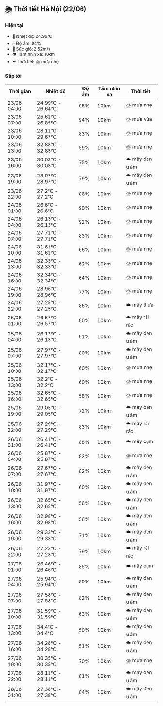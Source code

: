 ## 🌦️ Thời tiết Hà Nội (22/06)

### Hiện tại

- 🌡️ Nhiệt độ: 24.99℃
- 💦 Độ ẩm: 94%
- 💨 Sức gió: 2.52m/s
- 👁️ Tầm nhìn xa: 10km
- ☂️ Thời tiết: ⛈️ mưa nhẹ

### Sắp tới

| Thời gian | Nhiệt độ | Độ ẩm | Tầm nhìn xa | Thời tiết |
| --- | --- | --- | --- | --- |
| 23/06 04:00 | 24.99℃ - 26.64℃ | 95% | 10km | ⛈️ mưa nhẹ |
| 23/06 07:00 | 25.61℃ - 26.85℃ | 94% | 10km | ⛈️ mưa vừa |
| 23/06 10:00 | 28.11℃ - 29.67℃ | 83% | 10km | ⛈️ mưa nhẹ |
| 23/06 13:00 | 32.83℃ - 32.83℃ | 59% | 10km | ⛈️ mưa nhẹ |
| 23/06 16:00 | 30.03℃ - 30.03℃ | 75% | 10km | ☁️ mây đen u ám |
| 23/06 19:00 | 28.97℃ - 28.97℃ | 79% | 10km | ☁️ mây đen u ám |
| 23/06 22:00 | 27.2℃ - 27.2℃ | 86% | 10km | ⛈️ mưa nhẹ |
| 24/06 01:00 | 26.6℃ - 26.6℃ | 90% | 10km | ⛈️ mưa nhẹ |
| 24/06 04:00 | 26.13℃ - 26.13℃ | 92% | 10km | ⛈️ mưa nhẹ |
| 24/06 07:00 | 27.71℃ - 27.71℃ | 83% | 10km | ⛈️ mưa nhẹ |
| 24/06 10:00 | 31.61℃ - 31.61℃ | 66% | 10km | ⛈️ mưa nhẹ |
| 24/06 13:00 | 32.33℃ - 32.33℃ | 62% | 10km | ⛈️ mưa nhẹ |
| 24/06 16:00 | 32.34℃ - 32.34℃ | 64% | 10km | ⛈️ mưa nhẹ |
| 24/06 19:00 | 28.96℃ - 28.96℃ | 77% | 10km | ⛈️ mưa nhẹ |
| 24/06 22:00 | 27.25℃ - 27.25℃ | 86% | 10km | ☁️ mây thưa |
| 25/06 01:00 | 26.57℃ - 26.57℃ | 90% | 10km | ☁️ mây rải rác |
| 25/06 04:00 | 26.13℃ - 26.13℃ | 91% | 10km | ☁️ mây đen u ám |
| 25/06 07:00 | 27.97℃ - 27.97℃ | 80% | 10km | ☁️ mây đen u ám |
| 25/06 10:00 | 32.17℃ - 32.17℃ | 60% | 10km | ⛈️ mưa nhẹ |
| 25/06 13:00 | 32.2℃ - 32.2℃ | 60% | 10km | ⛈️ mưa nhẹ |
| 25/06 16:00 | 32.65℃ - 32.65℃ | 58% | 10km | ⛈️ mưa nhẹ |
| 25/06 19:00 | 29.05℃ - 29.05℃ | 72% | 10km | ☁️ mây đen u ám |
| 25/06 22:00 | 27.29℃ - 27.29℃ | 83% | 10km | ☁️ mây rải rác |
| 26/06 01:00 | 26.41℃ - 26.41℃ | 88% | 10km | ☁️ mây cụm |
| 26/06 04:00 | 25.87℃ - 25.87℃ | 92% | 10km | ⛈️ mưa nhẹ |
| 26/06 07:00 | 27.67℃ - 27.67℃ | 82% | 10km | ☁️ mây đen u ám |
| 26/06 10:00 | 31.97℃ - 31.97℃ | 60% | 10km | ☁️ mây đen u ám |
| 26/06 13:00 | 32.65℃ - 32.65℃ | 56% | 10km | ☁️ mây đen u ám |
| 26/06 16:00 | 32.98℃ - 32.98℃ | 56% | 10km | ☁️ mây đen u ám |
| 26/06 19:00 | 29.33℃ - 29.33℃ | 71% | 10km | ☁️ mây đen u ám |
| 26/06 22:00 | 27.23℃ - 27.23℃ | 79% | 10km | ☁️ mây rải rác |
| 27/06 01:00 | 26.46℃ - 26.46℃ | 85% | 10km | ☁️ mây cụm |
| 27/06 04:00 | 25.94℃ - 25.94℃ | 89% | 10km | ☁️ mây đen u ám |
| 27/06 07:00 | 27.58℃ - 27.58℃ | 82% | 10km | ☁️ mây đen u ám |
| 27/06 10:00 | 31.59℃ - 31.59℃ | 63% | 10km | ☁️ mây đen u ám |
| 27/06 13:00 | 34.4℃ - 34.4℃ | 50% | 10km | ☁️ mây đen u ám |
| 27/06 16:00 | 34.28℃ - 34.28℃ | 51% | 10km | ☁️ mây đen u ám |
| 27/06 19:00 | 30.35℃ - 30.35℃ | 70% | 10km | ⛈️ mưa nhẹ |
| 27/06 22:00 | 28.11℃ - 28.11℃ | 81% | 10km | ☁️ mây đen u ám |
| 28/06 01:00 | 27.38℃ - 27.38℃ | 84% | 10km | ☁️ mây đen u ám |
